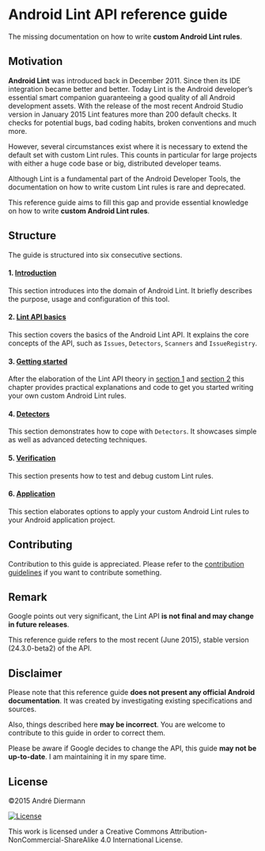 # Android Lint API reference guide
The missing documentation on how to write **custom Android Lint rules**.

## Motivation
**Android Lint** was introduced back in December 2011. Since then its IDE integration became better and better. Today Lint is the Android developer’s essential smart companion guaranteeing a good quality of all Android development assets. With the release of the most recent Android Studio version in January 2015 Lint features more than 200 default checks. It checks for potential bugs, bad coding habits, broken conventions and much more.

However, several circumstances exist where it is necessary to extend the default set with custom Lint rules. This counts in particular for large projects with either a huge code base or big, distributed developer teams.

Although Lint is a fundamental part of the Android Developer Tools, the documentation on how to write custom Lint rules is rare and deprecated.

This reference guide aims to fill this gap and provide essential knowledge on how to write **custom Android Lint rules**.

## Structure
The guide is structured into six consecutive sections.

#### 1. [Introduction](1_introduction)
This section introduces into the domain of Android Lint. It briefly describes the purpose, usage and configuration of this tool.

#### 2. [Lint API basics](2_lint_api_basics)
This section covers the basics of the Android Lint API. It explains the core concepts of the API, such as `Issues`, `Detectors`, `Scanners` and `IssueRegistry`.

#### 3. [Getting started](3_getting_started)
After the elaboration of the Lint API theory in [section 1](1_introduction/) and [section 2](2_lint_api_basics/) this chapter provides practical explanations and code to get you started writing your own custom Android Lint rules.

#### 4. [Detectors](4_detectors)
This section demonstrates how to cope with `Detectors`. It showcases simple as well as advanced detecting techniques.

#### 5. [Verification](5_verification)
This section presents how to test and debug custom Lint rules.

#### 6. [Application](6_application)
This section elaborates options to apply your custom Android Lint rules to your Android application project.

## Contributing
Contribution to this guide is appreciated. Please refer to the [contribution guidelines](CONTRIBUTING.md) if you want to contribute something.

## Remark
Google points out very significant, the Lint API **is not final and may change in future releases**.

This reference guide refers to the most recent (June 2015), stable version (24.3.0-beta2) of the API.

## Disclaimer
Please note that this reference guide **does not present any official Android documentation**. It was created by investigating existing specifications and sources.

Also, things described here **may be incorrect**. You are welcome to contribute to this guide in order to correct them.

Please be aware if Google decides to change the API, this guide **may not be up-to-date**. I am maintaining it in my spare time.

## License
&copy;2015 André Diermann

[![License](https://i.creativecommons.org/l/by-nc-sa/4.0/88x31.png)](http://creativecommons.org/licenses/by-nc-sa/4.0/)

This work is licensed under a Creative Commons Attribution-NonCommercial-ShareAlike 4.0 International License.

